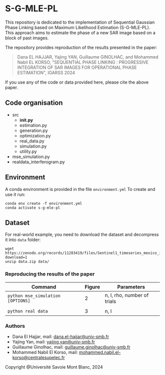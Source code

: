 # S-G-MLE-PL

This repository is dedicated to the implementation of Sequential Gaussian Phase Linking based on Maximum Likelihood Estimation (S-G-MLE-PL). This approach aims to estimate the phase of a new SAR image based on a block of past images.

The repository provides reproduction of the results presented in the paper:
> Dana EL HAJJAR, Yajing YAN, Guillaume GINOLHAC, and Mohammed Nabil EL KORSO, "SEQUENTIAL PHASE LINKING : PROGRESSIVE INTEGRATION OF SAR IMAGES FOR OPERATIONAL PHASE ESTIMATION", IGARSS 2024

If you use any of the code or data provided here, please cite the above paper.

## Code organisation

- src
    - __init.py__
    - estimation.py
    - generation.py
    - optimization.py
    - real_data.py
    - simulation.py
    - utility.py
- mse_simulation.py
- realdata_interferogram.py

## Environment

A conda environment is provided in the file `environment.yml` To create and use it run:

```console
conda env create -f environment.yml
conda activate s-g-mle-pl
```

## Dataset

For real-world example, you need to download the dataset and decompress it into `data` folder:

```console
wget https://zenodo.org/records/11283419/files/Sentinel1_timeseries_mexico_interfero.zip?download=1
unzip data.zip data/
```

### Reproducing the results of the paper

| Command                           | Figure | Parameters                  |
|-----------------------------------|--------|-----------------------------|
| `python mse_simulation [OPTIONS]` |   2    | n, l, rho, number of trials |
|                                   |        |                             |
| `python real data `               |   3    | n, l                        |

### Authors

* Dana El Hajjar, mail: dana.el-hajjar@univ-smb.fr
* Yajing Yan, mail: yajing.yan@univ-smb.fr
* Guillaume Ginolhac, mail: guillaume.ginolhac@univ-smb.fr
* Mohammed Nabil El Korso, mail: mohammed.nabil.el-korso@centralesupelec.fr


Copyright @Université Savoie Mont Blanc, 2024
